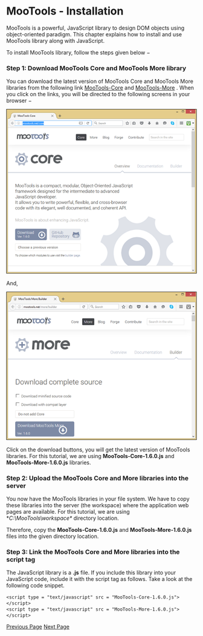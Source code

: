 # MooTools - Installation
MooTools is a powerful, JavaScript library to design DOM objects using object-oriented paradigm. This chapter explains how to install and use MooTools library along with JavaScript.

To install MooTools library, follow the steps given below −

### Step 1: Download MooTools Core and MooTools More library
You can download the latest version of MooTools Core and MooTools More libraries from the following link [MooTools-Core](http://mootools.net/core)  and [MooTools-More](http://mootools.net/more/builder) . When you click on the links, you will be directed to the following screens in your browser −

![MooTools Core Library](../mootools/images/mootools_core_library.jpg)

And,

![MooTools More Library](../mootools/images/mootools_more_library.jpg)

Click on the download buttons, you will get the latest version of MooTools libraries. For this tutorial, we are using **MooTools-Core-1.6.0.js** and **MooTools-More-1.6.0.js** libraries.

### Step 2: Upload the MooTools Core and More libraries into the server
You now have the MooTools libraries in your file system. We have to copy these libraries into the server (the workspace) where the application web pages are available. For this tutorial, we are using **C:\MooTools\workspace\** directory location.

Therefore, copy the **MooTools-Core-1.6.0.js** and **MooTools-More-1.6.0.js** files into the given directory location.

### Step 3: Link the MooTools Core and More libraries into the script tag
The JavaScript library is a **.js** file. If you include this library into your JavaScript code, include it with the script tag as follows. Take a look at the following code snippet.

```
<script type = "text/javascript" src = "MooTools-Core-1.6.0.js"></script>
<script type = "text/javascript" src = "MooTools-More-1.6.0.js"></script>
```

[Previous Page](../mootools/mootools_introduction.md) [Next Page](../mootools/mootools_program_structure.md) 
